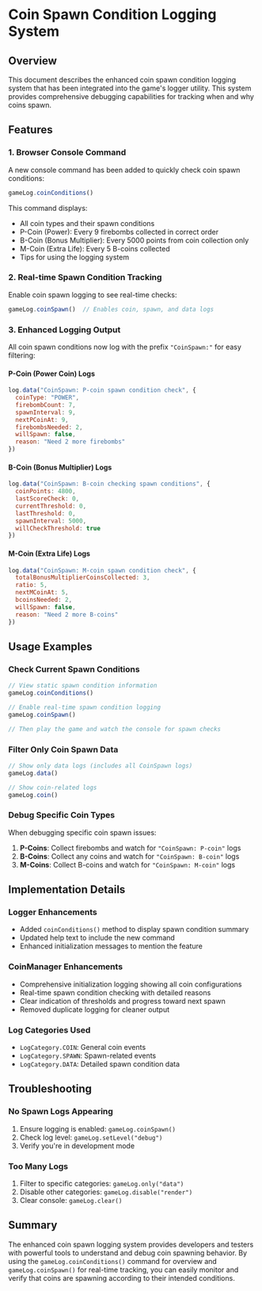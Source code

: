 # Coin Spawn Condition Logging System

## Overview
This document describes the enhanced coin spawn condition logging system that has been integrated into the game's logger utility. This system provides comprehensive debugging capabilities for tracking when and why coins spawn.

## Features

### 1. Browser Console Command
A new console command has been added to quickly check coin spawn conditions:

```javascript
gameLog.coinConditions()
```

This command displays:
- All coin types and their spawn conditions
- P-Coin (Power): Every 9 firebombs collected in correct order
- B-Coin (Bonus Multiplier): Every 5000 points from coin collection only  
- M-Coin (Extra Life): Every 5 B-coins collected
- Tips for using the logging system

### 2. Real-time Spawn Condition Tracking
Enable coin spawn logging to see real-time checks:

```javascript
gameLog.coinSpawn()  // Enables coin, spawn, and data logs
```

### 3. Enhanced Logging Output
All coin spawn conditions now log with the prefix `"CoinSpawn:"` for easy filtering:

#### P-Coin (Power Coin) Logs
```javascript
log.data("CoinSpawn: P-coin spawn condition check", {
  coinType: "POWER",
  firebombCount: 7,
  spawnInterval: 9,
  nextPCoinAt: 9,
  firebombsNeeded: 2,
  willSpawn: false,
  reason: "Need 2 more firebombs"
})
```

#### B-Coin (Bonus Multiplier) Logs
```javascript
log.data("CoinSpawn: B-coin checking spawn conditions", {
  coinPoints: 4800,
  lastScoreCheck: 0,
  currentThreshold: 0,
  lastThreshold: 0,
  spawnInterval: 5000,
  willCheckThreshold: true
})
```

#### M-Coin (Extra Life) Logs
```javascript
log.data("CoinSpawn: M-coin spawn condition check", {
  totalBonusMultiplierCoinsCollected: 3,
  ratio: 5,
  nextMCoinAt: 5,
  bcoinsNeeded: 2,
  willSpawn: false,
  reason: "Need 2 more B-coins"
})
```

## Usage Examples

### Check Current Spawn Conditions
```javascript
// View static spawn condition information
gameLog.coinConditions()

// Enable real-time spawn condition logging
gameLog.coinSpawn()

// Then play the game and watch the console for spawn checks
```

### Filter Only Coin Spawn Data
```javascript
// Show only data logs (includes all CoinSpawn logs)
gameLog.data()

// Show coin-related logs
gameLog.coin()
```

### Debug Specific Coin Types
When debugging specific coin spawn issues:

1. **P-Coins**: Collect firebombs and watch for `"CoinSpawn: P-coin"` logs
2. **B-Coins**: Collect any coins and watch for `"CoinSpawn: B-coin"` logs  
3. **M-Coins**: Collect B-coins and watch for `"CoinSpawn: M-coin"` logs

## Implementation Details

### Logger Enhancements
- Added `coinConditions()` method to display spawn condition summary
- Updated help text to include the new command
- Enhanced initialization messages to mention the feature

### CoinManager Enhancements
- Comprehensive initialization logging showing all coin configurations
- Real-time spawn condition checking with detailed reasons
- Clear indication of thresholds and progress toward next spawn
- Removed duplicate logging for cleaner output

### Log Categories Used
- `LogCategory.COIN`: General coin events
- `LogCategory.SPAWN`: Spawn-related events
- `LogCategory.DATA`: Detailed spawn condition data

## Troubleshooting

### No Spawn Logs Appearing
1. Ensure logging is enabled: `gameLog.coinSpawn()`
2. Check log level: `gameLog.setLevel("debug")`
3. Verify you're in development mode

### Too Many Logs
1. Filter to specific categories: `gameLog.only("data")`
2. Disable other categories: `gameLog.disable("render")`
3. Clear console: `gameLog.clear()`

## Summary
The enhanced coin spawn logging system provides developers and testers with powerful tools to understand and debug coin spawning behavior. By using the `gameLog.coinConditions()` command for overview and `gameLog.coinSpawn()` for real-time tracking, you can easily monitor and verify that coins are spawning according to their intended conditions.